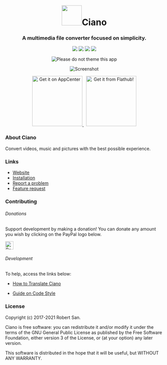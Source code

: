 <div align="center">
    <h1>
        <img width="64" height="64" src="https://raw.githubusercontent.com/robertsanseries/ciano/redesign/data/icons/com.github.robertsanseries.ciano.png">Ciano</h1>
  <h3 align="center">A multimedia file converter focused on simplicity.</h3>

<p align="center">   
    <img src="https://api.travis-ci.org/ciano/ciano.svg?branch=master">
    <img src="https://img.shields.io/badge/ciano-v0.2.4-79E0FA.svg">
    <img src="https://img.shields.io/badge/meson-v0.40-39207C.svg">
    <img src="https://img.shields.io/badge/License-GPLv3-B70000.svg">
</p>
    <p>
        <img src="https://camo.githubusercontent.com/8825442fc777159a1bf3e988de52aa52a19cc0bedbe48d4ae2ee90368f5ea5e7/68747470733a2f2f73746f707468656d696e676d792e6170702f62616467652e737667" alt="Please do not theme this app" data-canonical-src="https://stopthemingmy.app/badge.svg" style="max-width:100%;">
    </p>
</div>

<p align="center">
    <img src="https://raw.githubusercontent.com/robertsanseries/ciano/master/data/screenshot.png" alt="Screenshot">
</p>

<p align="center">
    <a href="https://appcenter.elementary.io/com.github.robertsanseries.ciano">
        <img src="https://appcenter.elementary.io/badge.svg" width="160px" alt="Get it on AppCenter">
    </a> &nbsp;
    <a href="https://flathub.org/apps/details/com.github.robertsanseries.ciano">
        <img src="https://flathub.org/assets/badges/flathub-badge-i-en.svg" width="160px" alt="Get it from Flathub!">
    </a>
</p>

### About Ciano

Convert videos, music and pictures with the best possible experience.

### Links

- [Website](https://robertsanseries.github.io/ciano)
- [Installation](https://github.com/robertsanseries/ciano/blob/redesign/INSTALL.md)
- [Report a problem](https://github.com/robertsanseries/ciano/issues/new?template=bug_report.md)
- [Feature request](https://github.com/robertsanseries/ciano/issues/new?template=feature_request.md)


### Contributing

###### Donations
 
Support development by making a donation! You can donate any amount you wish by clicking on the PayPal logo below.

  [<img src="https://www.paypalobjects.com/webstatic/en_US/i/buttons/PP_logo_h_200x51.png" height="26" alt="PayPal" />](https://www.paypal.com/cgi-bin/webscr?cmd=_s-xclick&hosted_button_id=S698J2TUEMT3C)

###### Development
To help, access the links below:

- [How to Translate Ciano](https://github.com/robertsanseries/ciano/wiki/Translate)

- [Guide on Code Style](https://github.com/robertsanseries/ciano/wiki/Guide-on-code-style)

### License

Copyright (c) 2017-2021 Robert San.

Ciano is free software: you can redistribute it and/or modify it under the terms of the GNU General Public License as published by the Free Software Foundation, either version 3 of the License, or (at your option) any later version.

This software is distributed in the hope that it will be useful, but WITHOUT ANY WARRANTY.
